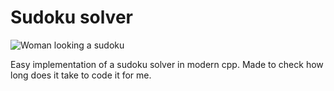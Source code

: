 # Sudoku solver

![Woman looking a sudoku](https://ak.picdn.net/shutterstock/videos/3253849/thumb/1.jpg?ip=x480)

Easy implementation of a sudoku solver in modern cpp. Made to check 
how long does it take to code it for me.


